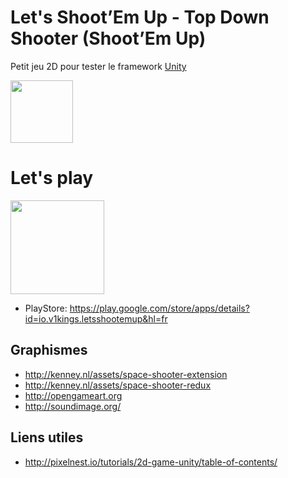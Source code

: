 # Let's Shoot’Em Up - Top Down Shooter (Shoot’Em Up)

Petit jeu 2D pour tester le framework [Unity](https://unity3d.com/fr)

<img src="https://upload.wikimedia.org/wikipedia/commons/thumb/1/19/Unity_Technologies_logo.svg/2000px-Unity_Technologies_logo.svg.png" height="100"/>

# Let's play

<img src="https://github.com/achorein/letsshootemup-unity/raw/master/Assets/Sprites/UI/logo-512x512.png" height="150"/>

- PlayStore: https://play.google.com/store/apps/details?id=io.v1kings.letsshootemup&hl=fr

## Graphismes

- http://kenney.nl/assets/space-shooter-extension
- http://kenney.nl/assets/space-shooter-redux
- http://opengameart.org
- http://soundimage.org/

## Liens utiles

- http://pixelnest.io/tutorials/2d-game-unity/table-of-contents/
